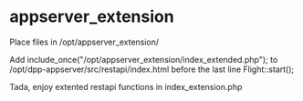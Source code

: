 # appserver_extension

Place files in /opt/appserver_extension/

Add
include_once("/opt/appserver_extension/index_extended.php");
to /opt/dpp-appserver/src/restapi/index.html before the last line
Flight::start();

Tada, enjoy extented restapi functions in index_extension.php
